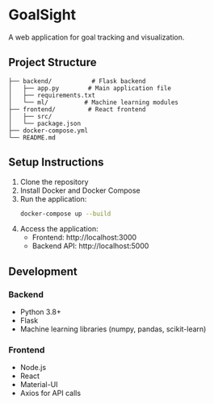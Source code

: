 # GoalSight

A web application for goal tracking and visualization.

## Project Structure

```
├── backend/           # Flask backend
│   ├── app.py        # Main application file
│   ├── requirements.txt
│   └── ml/          # Machine learning modules
├── frontend/         # React frontend
│   ├── src/
│   └── package.json
├── docker-compose.yml
└── README.md
```

## Setup Instructions

1. Clone the repository
2. Install Docker and Docker Compose
3. Run the application:
   ```bash
   docker-compose up --build
   ```
4. Access the application:
   - Frontend: http://localhost:3000
   - Backend API: http://localhost:5000

## Development

### Backend
- Python 3.8+
- Flask
- Machine learning libraries (numpy, pandas, scikit-learn)

### Frontend
- Node.js
- React
- Material-UI
- Axios for API calls
